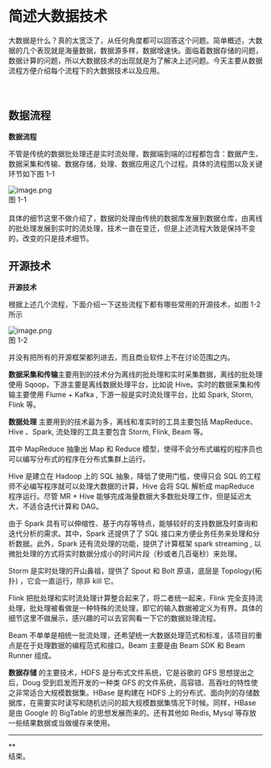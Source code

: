 # 简述大数据技术

大数据是什么？真的太宽泛了，从任何角度都可以回答这个问题。简单概述，大数据的几个表现就是海量数据，数据源多样，数据增速快。面临着数据存储的问题，数据计算的问题，所以大数据技术的出现就是为了解决上述问题。今天主要从数据流程方便介绍每个流程下的大数据技术以及应用。<br /><br /><br />

## 数据流程

**数据流程**<br />

不管是传统的数据批处理还是实时流处理，数据端到端的过程都包含：数据产生、数据采集和传输、数据存储，处理、数据应用这几个过程。具体的流程图以及关键环节如下图 1-1 

![image.png](https://cdn.nlark.com/yuque/0/2019/png/199648/1550899315204-3a859669-d295-483b-9a25-059fdba4180e.png#align=left&display=inline&height=416&linkTarget=_blank&name=image.png&originHeight=832&originWidth=1378&size=446120&status=done&width=689)<br />图 1-1<br />
<br />具体的细节这里不做介绍了，数据的处理由传统的数据库发展到数据仓库，由离线的批处理发展到实时的流处理，技术一直在变迁，但是上述流程大致是保持不变的，改变的只是技术细节。

## 开源技术

**开源技术**

根据上述几个流程，下面介绍一下这些流程下都有哪些常用的开源技术，如图 1-2 所示

![image.png](https://cdn.nlark.com/yuque/0/2019/png/199648/1550899330971-dd7640ad-9ef6-4435-b5a4-39fb19beec64.png#align=left&display=inline&height=343&linkTarget=_blank&name=image.png&originHeight=686&originWidth=1400&size=233138&status=done&width=700)<br />图 1-2 

并没有把所有的开源框架都列进去，而且商业软件上不在讨论范围之内。

**数据采集和传输**主要用到的技术分为离线的批处理和实时采集数据，离线的批处理使用 Sqoop，下游主要是离线数据处理平台，比如说 Hive。实时的数据采集和传输主要使用 Flume + Kafka , 下游一般是实时流处理平台，比如 Spark, Storm, Flink 等。

**数据处理** 主要用到的技术最为多，离线和准实时的工具主要包括 MapReduce、Hive 、Spark, 流处理的工具主要包含 Storm, Flink, Beam 等。

其中 MapReduce 抽象出 Map 和 Reduce 模型，使得不会分布式编程的程序员也可以编写分布式的程序在分布式集群上运行。

Hive 是建立在 Hadoop 上的 SQL 抽象，降低了使用门槛，使得只会 SQL 的工程师不必编写程序就可以处理大数据的计算，Hive 会将 SQL 解析成 mapReduce 程序运行。尽管 MR + Hive 能够完成海量数据大多数批处理工作，但是延迟太大，不适合迭代计算和 DAG。

由于 Spark 具有可以伸缩性、基于内存等特点，能够较好的支持数据及时查询和迭代分析的需求。其中，Spark 还提供了了 SQL 接口来方便业务任务来处理和分析数据。此外，Spark 还有流处理的功能，提供了计算框架 spark streaming , 以微批处理的方式将实时数据分成小的时间片段（秒或者几百毫秒）来处理。

Storm 是实时处理的开山鼻祖，提供了 Spout 和 Bolt 原语，底层是 Topology(拓扑) ，它会一直运行，除非 kill 它。

Flink 把批处理和实时流处理计算整合起来了，将二者统一起来，Flink 完全支持流处理，批处理被看做是一种特殊的流处理，即它的输入数据被定义为有界。具体的细节这里不做展示，感兴趣的可以去官网看一下它的数据处理流程。

Beam 不单单是相统一批流处理，还希望统一大数据处理范式和标准，该项目的重点是在于处理数据的编程范式和接口。Beam 主要是由 Beam SDK 和 Beam Runner 组成。

**数据存储** 的主要技术，HDFS 是分布式文件系统，它是谷歌的 GFS 思想提出之后，Doug 受到启发而开发的一种类 GFS 的文件系统，高容错、高吞吐的特性使之非常适合大规模数据集。HBase 是构建在 HDFS 上的分布式、面向列的存储数据库，在需要实时读写和随机访问的超大规模数据集情况下时候。同样，HBase 是由 Google 的 BigTable 的思想发展而来的。还有其他如 Redis, Mysql 等存放一些结果数据或当做缓存来使用。 


---
**<br />结束。
